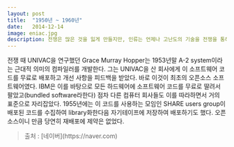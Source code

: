 ```yaml
---
layout: post
title:  "1950년 ~ 1960년"
date:   2014-12-14
image: eniac.jpg
description: 전쟁은 많은 것을 잃게 만들지만, 인류는 언제나 고난도의 기술을 전쟁을 통해 얻었다. 2차세계대전이 끝나고 군용으로 쓰이던 기술들은 하나 둘 민간에 전해지며 급속도로 발달해갔다. 그중에는 컴퓨터(하드웨어)도 있었다.
---
```


<p class="intro"><span class="dropcap">전</span>쟁 때 UNIVAC을 연구했던 Grace Murray Hopper는 1953년말 A-2 system이라는 근대적 의미의 컴파일러를 개발한다. 그는 UNIVAC을 산 회사에게 이 소프트웨어 코드를 무료로 배포하고 개선 사항을 피드백을 받았다. 바로 이것이 최초의 오픈소스 소프트웨어였다. IBM은 이를 바탕으로 모든 하드웨어에 소프트웨어 코드를 무료로 딸려서 팔았고(bundled software라한다) 점차 다른 컴퓨터 회사들도 이를 따라하면서 거의 표준으로 자리잡았다. 1955년에는 이 코드를 사용하는 모임인 SHARE users group이 배포된 코드를 수집하여 library화한다음 자기테이프에 저장하여 배포하기도 했다. 오픈소스이니 만큼 당연히 재배포에 제약은 없었다.</p>

<blockquote>출처 : [네이버](https://naver.com)</blockquote>
